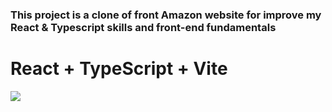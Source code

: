 
### This project is a clone of front Amazon website for improve my React & Typescript skills and front-end fundamentals

# React + TypeScript + Vite

![](file:///C:/Users/julio/Desktop/foto%201.png)

